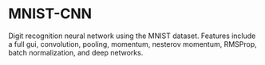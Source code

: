 # MNIST-CNN
Digit recognition neural network using the MNIST dataset. Features include a full gui, convolution, pooling, momentum, nesterov momentum, RMSProp, batch normalization, and deep networks.
